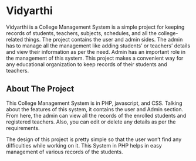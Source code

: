 # Vidyarthi

Vidyarthi is a College Management System is a simple project for keeping records of students, teachers, subjects, schedules, and all the college-related things. The project contains the user and admin sides. The admin has to manage all the management like adding students’ or teachers’ details and view their information as per the need. Admin has an important role in the management of this system. This project makes a convenient way for any educational organization to keep records of their students and teachers.

## About The Project

This College Management System is in PHP, javascript, and CSS. Talking about the features of this system, it contains the user and Admin section. From here, the admin can view all the records of the enrolled students and registered teachers. Also, you can edit or delete any details as per the requirements.

The design of this project is pretty simple so that the user won’t find any difficulties while working on it. This System in PHP helps in easy management of various records of the students.
